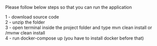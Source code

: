 Please follow below steps so that you can run the application

1 - download source code<br>
2 - unzip the folder <br>
3 - open terminal inside the project folder and type mvn clean install or /mvnw clean install<br> 
4 - run docker-compose up (you have to install docker before that) <br>
